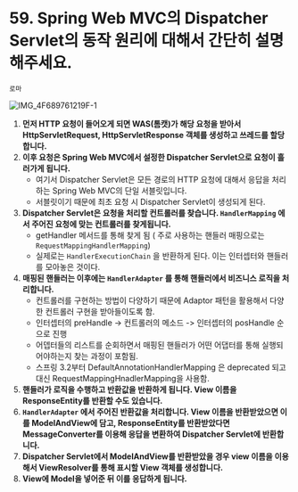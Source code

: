 # 59. Spring Web MVC의 Dispatcher Servlet의 동작 원리에 대해서 간단히 설명해주세요.

`로마`

![IMG_4F689761219F-1](https://user-images.githubusercontent.com/52696169/187090868-77ccb143-54f6-4fad-a75c-bff10fc7ed77.jpeg)

1. **먼저 HTTP 요청이 들어오게 되면 WAS(톰캣)가 해당 요청을 받아서 HttpServletRequest, HttpServletResponse 객체를 생성하고 쓰레드를 할당합니다.**
2. **이후 요청은 Spring Web MVC에서 설정한 Dispatcher Servlet으로 요청이 흘러가게 됩니다.**
     - 여기서 Dispatcher Servlet은 모든 경로의 HTTP 요청에 대해서 응답을 처리하는 Spring Web MVC의 단일 서블릿입니다.
     - 서블릿이기 때문에 최초 요청 시 Dispatcher Servlet이 생성되게 된다.
3. **Dispatcher Servlet은 요청을 처리할 컨트롤러를 찾습니다. `HandlerMapping` 에서 주어진 요청에 맞는 컨트롤러를 찾게됩니다.** 
     - getHandler 메서드를 통해 찾게 됨 ( 주로 사용하는 핸들러 매핑으로는 `RequestMappingHandlerMapping`)
     - 실제로는 `HandlerExecutionChain` 을 반환하게 된다. 이는 인터셉터와 핸들러를 모아놓은 것이다.
4. **매핑된 핸들러는 이후에는 `HandlerAdapter` 를 통해 핸들러에서 비즈니스 로직을 처리합니다.**
     - 컨트롤러를 구현하는 방법이 다양하기 때문에 Adaptor 패턴을 활용해서 다양한 컨트롤러 구현을 받아들이도록 함.
     - 인터셉터의 preHandle -> 컨트롤러의 메소드 -> 인터셉터의 posHandle 순으로 진행
     - 어뎁터들의 리스트를 순회하면서 매핑된 핸들러가 어떤 어댑터를 통해 실행되어야하는지 찾는 과정이 포함됨.
     - 스프링 3.2부터 DefaultAnnotationHandlerMapping 은 deprecated 되고 대신 RequestMappingHnadlerMapping을 사용함. 
5. **핸들러가 로직을 수행하고 반환값을 반환하게 됩니다. View 이름을 ResponseEntity를 반환할 수도 있습니다.**
6. **`HandlerAdapter` 에서 주어진 반환값을 처리합니다. View 이름을 반환받았으면 이를 ModelAndView에 담고, ResponseEntity를 반환받았다면 MessageConverter를 이용해 응답을 변환하여 Dispatcher Servlet에 반환합니다.**
7. **Dispatcher Servlet에서 ModelAndView를 반환받았을 경우 view 이름을 이용해서 ViewResolver를 통해 표시할 View 객체를 생성합니다.**
8. **View에 Model을 넣어준 뒤 이를 응답하게 됩니다.**
